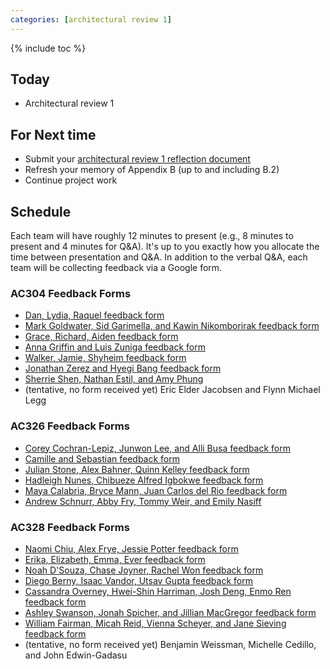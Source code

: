 ```yaml
---
categories: [architectural review 1]
---
```


{% include toc %}

## Today
* Architectural review 1

## For Next time
* Submit your [architectural review 1 reflection document](/assignments/final-project#architectural-review)
* Refresh your memory of Appendix B (up to and including B.2)
* Continue project work

## Schedule

Each team will have roughly 12 minutes to present (e.g., 8 minutes to present and 4 minutes for Q&A).  It's up to you exactly how you allocate the time between presentation and Q&A.  In addition to the verbal Q&A, each team will be collecting feedback via a Google form.

### AC304 Feedback Forms
* [Dan, Lydia, Raquel feedback form](https://goo.gl/forms/dkYFP9qiG7RTSUcu2
)
* [Mark Goldwater, Sid Garimella, and Kawin Nikomborirak feedback form](https://docs.google.com/forms/d/e/1FAIpQLSeP8qjunognQ9UfU-QyPo7EiguZrTYd-kF8Zhsun9xTNCM67Q/viewform)
* [Grace, Richard, Aiden feedback form](https://docs.google.com/forms/d/e/1FAIpQLSfdUsdjw5kboQzEZwMYyn4b3teUDZwy2pchlAYbbhkwf3aXzw/viewform)
* [Anna Griffin and Luis Zuniga feedback form](https://docs.google.com/forms/d/e/1FAIpQLSfdX-OeXf8UUThZo5Qs8QTTgffmFXCXFSpHFdVQSfd30b9bGA/viewform)
* [Walker, Jamie, Shyheim feedback form](https://docs.google.com/forms/d/e/1FAIpQLSddsMmutR1I0XXI_cuwa_JEawgN3aHFuEMC3QqtH1TUALRXOw/viewform)
* [Jonathan Zerez and Hyegi Bang feedback form](https://docs.google.com/forms/d/e/1FAIpQLSeYFfLpxBBQjB3R0cclBvXjtYRtVLgFIEx_oG4abMcU9955Ow/viewform?usp=sf_link)
* [Sherrie Shen, Nathan Estil, and Amy Phung](https://docs.google.com/forms/d/1a2XNw3hUkEgiwvF9J4OjPIWh6eW3nmRf_2yIM8YoMR8/edit?usp=drivesdk)
* (tentative, no form received yet) Eric Elder Jacobsen	and Flynn Michael Legg

### AC326 Feedback Forms
* [Corey Cochran-Lepiz, Junwon Lee, and Alli Busa feedback form](https://goo.gl/forms/DQoazyJ7HLdCHtda2
)
* [Camille and Sebastian feedback form](https://goo.gl/forms/IpSbLISYanOvmlT83
)
* [Julian Stone, Alex Bahner, Quinn Kelley feedback form](https://docs.google.com/forms/d/e/1FAIpQLSeWdSsOUEkjzq016IzPz580kw4WmxmT4AMNMGhtxVW3OWrzMw/viewform)
* [Hadleigh Nunes, Chibueze Alfred Igbokwe feedback form](https://docs.google.com/forms/d/e/1FAIpQLSeVY9rb8T4BZ2Ftn8fgTdalb8vWrwemudQ3FMLoueZD2u7PzQ/viewform)
* [Maya Calabria, Bryce Mann, Juan Carlos del Rio feedback form](https://docs.google.com/forms/d/e/1FAIpQLSfWvW9nsgpE_8hAvxXx7i3rVjFWJIfgSLbtNnWwiX9gpb5d0Q/viewform)
* [Andrew Schnurr, Abby Fry, Tommy Weir, and Emily Nasiff](https://goo.gl/forms/oWjEZf0iqt6XA5nm2)

### AC328 Feedback Forms
* [Naomi Chiu, Alex Frye, Jessie Potter feedback form](https://goo.gl/forms/rEU2tEMtwuvn48kF2
)
* [Erika, Elizabeth, Emma, Ever feedback form](https://docs.google.com/forms/d/e/1FAIpQLScja3OfN7yq7B0eyO6Q_OXc7Se0-E63UtPWt5ZvASEfilOfcw/viewform)
* [Noah D'Souza, Chase Joyner, Rachel Won feedback form](https://docs.google.com/forms/d/e/1FAIpQLSfLAyis1eaT5RtR2FAtpTnscyx_jIaIe-AV51UjWGKi7Phd0g/viewform)
* [Diego Berny, Isaac Vandor, Utsav Gupta feedback form](https://docs.google.com/forms/d/e/1FAIpQLSeixZzMN_ejQJ0l_1VoOOcvXUiD0l4snFnRMj5qYWQ_m07JAQ/viewform)
* [Cassandra Overney, Hwei-Shin Harriman, Josh Deng, Enmo Ren feedback form](https://docs.google.com/forms/d/e/1FAIpQLScm1UHox3nxwdXD5FyODY1QFmZxmXYP_sfC3iami5cexPg0uw/viewform)
* [Ashley Swanson, Jonah Spicher, and Jillian MacGregor feedback form](https://docs.google.com/forms/d/e/1FAIpQLSdr3ZMus_JSCqR4IpBiWkanugcHBlkXSjgW5q314N_BAHmoDg/viewform)
* [William Fairman, Micah Reid, Vienna Scheyer, and Jane Sieving feedback form](https://docs.google.com/forms/d/e/1FAIpQLSeDct4IEcBc9nYkkT-H8Vs1Fw1xnwJKzOhkB5elw3-htTuWJA/viewform?usp=sf_link)
* (tentative, no form received yet) Benjamin Weissman, Michelle Cedillo, and John Edwin-Gadasu
